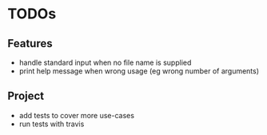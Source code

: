 TODOs
=====

Features
--------

* handle standard input when no file name is supplied
* print help message when wrong usage (eg wrong number of arguments)

Project
-------

* add tests to cover more use-cases
* run tests with travis
